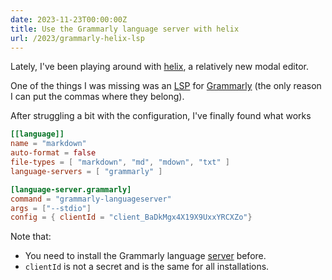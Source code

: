 ```yaml
---
date: 2023-11-23T00:00:00Z
title: Use the Grammarly language server with helix
url: /2023/grammarly-helix-lsp
---
```


Lately, I've been playing around with [helix], a relatively new modal editor.

One of the things I was missing was an [LSP] for [Grammarly] (the only reason I can put the commas where they belong).

After struggling a bit with the configuration, I've finally found what works 

```toml
[[language]]
name = "markdown"
auto-format = false
file-types = [ "markdown", "md", "mdown", "txt" ]
language-servers = [ "grammarly" ]

[language-server.grammarly]
command = "grammarly-languageserver"
args = ["--stdio"]
config = { clientId = "client_BaDkMgx4X19X9UxxYRCXZo"}
```

Note that:

- You need to install the Grammarly language [server] before.
- `clientId` is not a secret and is the same for all installations.

[helix]: https://helix-editor.com/
[LSP]: https://langserver.org/
[Grammarly]: https://www.grammarly.com/
[server]: https://github.com/znck/grammarly
